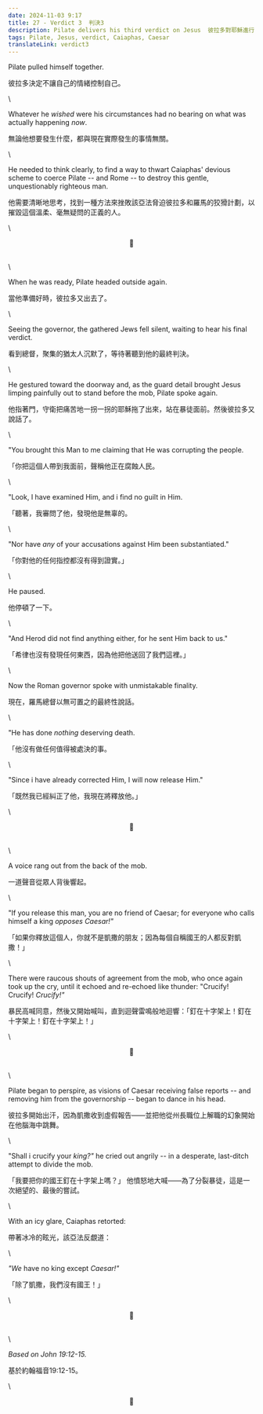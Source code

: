 ```yaml
---
date: 2024-11-03 9:17
title: 27 - Verdict 3  判決3
description: Pilate delivers his third verdict on Jesus  彼拉多對耶穌進行了第三次判決
tags: Pilate, Jesus, verdict, Caiaphas, Caesar
translateLink: verdict3
---
```


Pilate pulled himself together.

彼拉多決定不讓自己的情緒控制自己。

\

Whatever he *wished* were his circumstances had no bearing on what was actually happening *now*.

無論他想要發生什麼，都與現在實際發生的事情無關。

\

He needed to think clearly, to find a way to thwart Caiaphas' devious scheme to coerce Pilate -- and Rome -- to destroy this gentle, unquestionably righteous man.

他需要清晰地思考，找到一種方法來挫敗該亞法脅迫彼拉多和羅馬的狡猾計劃，以摧毀這個溫柔、毫無疑問的正義的人。

\

<center>💠</center>

\
\

When he was ready, Pilate headed outside again.

當他準備好時，彼拉多又出去了。

\

Seeing the governor, the gathered Jews fell silent, waiting to hear his final verdict. 

看到總督，聚集的猶太人沉默了，等待著聽到他的最終判決。

\

He gestured toward the doorway and, as the guard detail brought Jesus limping painfully out to stand before the mob, Pilate spoke again. 

他指著門，守衛把痛苦地一拐一拐的耶穌拖了出來，站在暴徒面前。然後彼拉多又說話了。

\

"You brought this Man to me claiming that He was corrupting the people. 

「你把這個人帶到我面前，聲稱他正在腐蝕人民。

\

"Look, I have examined Him, and i find no guilt in Him.

「聽著，我審問了他，發現他是無辜的。



\

"Nor have *any* of your accusations against Him been substantiated."

「你對他的任何指控都沒有得到證實。」

\

He paused.

他停頓了一下。

\

"And Herod did not find anything either, for he sent Him back to us."

「希律也沒有發現任何東西，因為他把他送回了我們這裡。」

\

Now the Roman governor spoke with unmistakable finality.

現在，羅馬總督以無可置之的最終性說話。

\

"He has done *nothing* deserving death.

「他沒有做任何值得被處決的事。

\

"Since i have already corrected Him, I will now release Him."

「既然我已經糾正了他，我現在將釋放他。」

\

<center>💠</center>

\
\

A voice rang out from the back of the mob.

一道聲音從眾人背後響起。

\

"If you release this man, you are no friend of Caesar; for everyone who calls himself a king *opposes Caesar!"*

「如果你釋放這個人，你就不是凱撒的朋友；因為每個自稱國王的人都反對凱撒！」

\

There were raucous shouts of agreement from the mob, who once again took up the cry, until it echoed and re-echoed like thunder: "Crucify! Crucify! *Crucify!"*

暴民高喊同意，然後又開始喊叫，直到迴聲雷鳴般地迴響：「釘在十字架上！釘在十字架上！釘在十字架上！」

\

<center>💠</center>

\
\

Pilate began to perspire, as visions of Caesar receiving false reports -- and removing him from the governorship -- began to dance in his head.

彼拉多開始出汗，因為凱撒收到虛假報告——並把他從州長職位上解職的幻象開始在他腦海中跳舞。

\

"Shall i crucify your *king?"* he cried out angrily -- in a desperate, last-ditch attempt to divide the mob.

「我要把你的國王釘在十字架上嗎？」 他憤怒地大喊——為了分裂暴徒，這是一次絕望的、最後的嘗試。

\


With an icy glare, Caiaphas retorted:

帶著冰冷的眩光，該亞法反覷道：

\

*"We* have no king except *Caesar!"*

「除了凱撒，我們沒有國王！」

\

<center>💠</center>

\
\

*Based on John 19:12-15.*

基於約翰福音19:12-15。

\

<center>💠</center>
